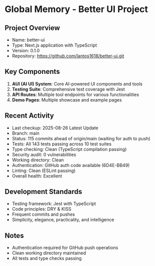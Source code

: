 # Global Memory - Better UI Project

## Project Overview
- Name: better-ui
- Type: Next.js application with TypeScript
- Version: 0.1.0
- Repository: https://github.com/lantos1618/better-ui.git

## Key Components
1. **AUI (AI UI) System**: Core AI-powered UI components and tools
2. **Testing Suite**: Comprehensive test coverage with Jest
3. **API Routes**: Multiple tool endpoints for various functionalities
4. **Demo Pages**: Multiple showcase and example pages

## Recent Activity
- Last checkup: 2025-08-26 Latest Update
- Branch: main  
- Status: 115 commits ahead of origin/main (waiting for auth to push)
- Tests: All 143 tests passing across 10 test suites
- Type checking: Clean (TypeScript compilation passing)
- Security audit: 0 vulnerabilities
- Working directory: Clean
- Authentication: GitHub auth code available (6D4E-BB49)
- Linting: Clean (ESLint passing)
- Overall health: Excellent

## Development Standards
- Testing framework: Jest with TypeScript
- Code principles: DRY & KISS
- Frequent commits and pushes
- Simplicity, elegance, practicality, and intelligence

## Notes
- Authentication required for GitHub push operations
- Clean working directory maintained
- All tests and type checks passing